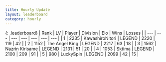 ```yaml
---
title: Hourly Update
layout: leaderboard
category: hourly
---
```


{: .leaderboard}
| Rank | LV | Player | Division | Elo | Wins | Losses |
| --- | --- | --- | --- | --- | --- | --- |
| <span data-change="0">1</span> | 2235 | <span title="ID: 164871">KawashiroNitori</span> | LEGEND | <span data-change="0">2220</span> | <span data-change="0">119</span> | <span data-change="0">42</span> |
| <span data-change="0">2</span> | 1152 | <span title="ID: 547162">The Angel King</span> | LEGEND | <span data-change="0">2217</span> | <span data-change="0">63</span> | <span data-change="0">18</span> |
| <span data-change="0">3</span> | 1562 | <span title="ID: 315148">Nazrin Kirisame</span> | LEGEND | <span data-change="0">2131</span> | <span data-change="0">51</span> | <span data-change="0">20</span> |
| <span data-change="0">4</span> | 1053 | <span title="ID: 353063">Sktima</span> | LEGEND | <span data-change="0">2100</span> | <span data-change="0">209</span> | <span data-change="0">91</span> |
| <span data-change="0">5</span> | 980 | <span title="ID: 498412">LuckySpin</span> | LEGEND | <span data-change="0">2099</span> | <span data-change="0">42</span> | <span data-change="0">15</span> |